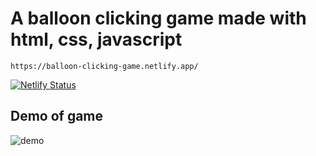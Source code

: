 # A balloon clicking game made with html, css, javascript

```
https://balloon-clicking-game.netlify.app/
```
[![Netlify Status](https://api.netlify.com/api/v1/badges/f3f3e04a-c20f-43bc-bbd5-2c18c2f65785/deploy-status)](https://app.netlify.com/sites/jw-balloon-clicking/deploys)

## Demo of game
![demo](https://nextagram-backend.s3-ap-southeast-1.amazonaws.com/balloon-clicking.gif)

